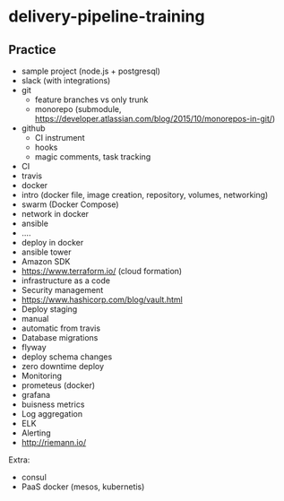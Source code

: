 # delivery-pipeline-training




## Practice

* sample project (node.js + postgresql)
* slack (with integrations)
* git 
  * feature branches vs only trunk
  * monorepo (submodule, https://developer.atlassian.com/blog/2015/10/monorepos-in-git/)
* github
  * CI instrument
  * hooks
  * magic comments, task tracking
* CI
 * travis
* docker
 * intro (docker file, image creation, repository, volumes, networking)
 * swarm (Docker Compose)
 * network in docker
* ansible
 * ....
 * deploy in docker
 * ansible tower
* Amazon SDK
 * https://www.terraform.io/ (cloud formation)
 * infrastructure as a code
* Security management
 * https://www.hashicorp.com/blog/vault.html
* Deploy staging
 * manual
 * automatic from travis
* Database migrations
 * flyway
 * deploy schema changes
 * zero downtime deploy
* Monitoring
 * prometeus (docker)
 * grafana
 * buisness metrics
* Log aggregation 
 * ELK
* Alerting
 * http://riemann.io/

Extra:

* consul
* PaaS docker (mesos, kubernetis)

 
